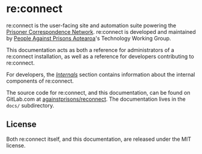 # re:connect

re:connect is the user-facing site and automation suite powering the
[Prisoner Correspondence Network][pcn]. re:connect is developed and
maintained by [People Against Prisons Aotearoa][papa]'s Technology
Working Group.

This documentation acts as both a reference for administrators of a re:connect
installation, as well as a reference for developers contributing to re:connect.

For developers, the [*Internals*](./internals/index.md) section contains
information about the internal components of re:connect.

The source code for re:connect, and this documentation, can be found on
GitLab.com at [againstprisons/reconnect][git]. The documentation lives in the
`docs/` subdirectory.

## License

Both re:connect itself, and this documentation, are released under the MIT
license.

[pcn]: https://pcn.nz
[papa]: https://papa.org.nz
[git]: https://gitlab.com/againstprisons/reconnect
